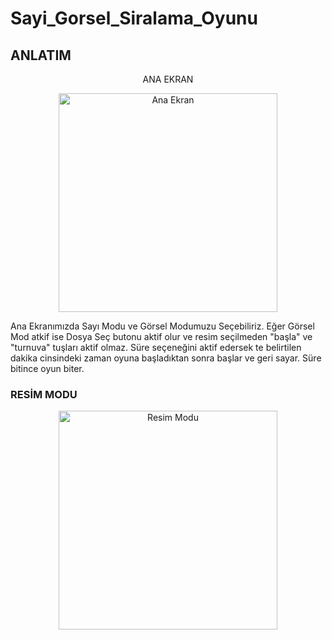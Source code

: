 # Sayi_Gorsel_Siralama_Oyunu

## ANLATIM

<p align="center">ANA EKRAN</p>

<p align="center">
  <img src="https://i.hizliresim.com/DVn5WM.png" width="350" title="Ana Ekran">
</p>

Ana Ekranımızda Sayı Modu ve Görsel Modumuzu Seçebiliriz. 
Eğer Görsel Mod atkif ise Dosya Seç butonu aktif olur ve resim seçilmeden "başla" ve "turnuva" tuşları aktif olmaz.
Süre seçeneğini aktif edersek te belirtilen dakika cinsindeki zaman oyuna başladıktan sonra başlar ve geri sayar. Süre bitince oyun biter.



### RESİM MODU
<p align="center">
  <img src="https://i.hizliresim.com/jFgIEB.png" width="350" title="Resim Modu">
</p>


